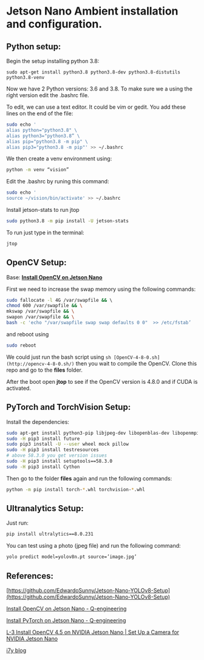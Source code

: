 # Jetson Nano Ambient installation and configuration.

## Python setup:

Begin the setup installing python 3.8:

`sudo apt-get install python3.8 python3.8-dev python3.8-distutils python3.8-venv`

Now we have 2 Python versions: 3.6 and 3.8. To make sure we a using the right version edit the .bashrc file.

To edit, we can use a text editor. It could be vim or gedit. You add these lines on the end of the file:

```bash
sudo echo '
alias python="python3.8" \
alias python3="python3.8” \
alias pip="python3.8 -m pip" \
alias pip3="python3.8 -m pip"' >> ~/.bashrc
```

We then create a venv environment using:

```bash
python -m venv “vision”
```

Edit the .bashrc by runing this command:

```bash
sudo echo '
source ~/vision/bin/activate' >> ~/.bashrc
```

Install jetson-stats to run jtop

```bash
sudo python3.8 -m pip install -U jetson-stats
```

To run just type in the terminal:

```bash
jtop
```

## OpenCV Setup:

Base: **[Install OpenCV on Jetson Nano](https://qengineering.eu/install-opencv-on-jetson-nano.html)**

First we need to increase the swap memory using the following commands:

```bash
sudo fallocate -l 4G /var/swapfile && \ 
chmod 600 /var/swapfile && \
mkswap /var/swapfile && \
swapon /var/swapfile && \
bash -c 'echo "/var/swapfile swap swap defaults 0 0"  >> /etc/fstab’
```

and reboot using

```bash
sudo reboot
```

We could just run the bash script using `sh [OpenCV-4-8-0.sh](http://opencv-4-8-0.sh/)` then you wait to compile the OpenCV. Clone this repo and go to the **files** folder.

After the boot open **jtop** to see if the OpenCV version is 4.8.0 and if CUDA is activated.

## PyTorch and TorchVision Setup:

Install the dependencies: 

```bash
sudo apt-get install python3-pip libjpeg-dev libopenblas-dev libopenmpi-dev libomp-dev
sudo -H pip3 install future
sudo pip3 install -U --user wheel mock pillow
sudo -H pip3 install testresources
# above 58.3.0 you get version issues
sudo -H pip3 install setuptools==58.3.0
sudo -H pip3 install Cython
```

Then go to the folder **files** again and run the following commands:

```bash
python -m pip install torch-*.whl torchvision-*.whl
```

## Ultranalytics Setup:

Just run:

```bash
pip install ultralytics==8.0.231
```

You can test using a photo (jpeg file) and run the following command:

```bash
yolo predict model=yolov8n.pt source=’image.jpg’
```

## References:

[https://github.com/EdwardoSunny/Jetson-Nano-YOLOv8-Setup](https://github.com/EdwardoSunny/Jetson-Nano-YOLOv8-Setup)

[Install OpenCV on Jetson Nano - Q-engineering](https://qengineering.eu/install-opencv-on-jetson-nano.html)

[Install PyTorch on Jetson Nano - Q-engineering](https://qengineering.eu/install-pytorch-on-jetson-nano.html)

[L-3 Install OpenCV 4.5 on NVIDIA Jetson Nano | Set Up a Camera for NVIDIA Jetson Nano](https://www.youtube.com/watch?v=P-EZr0zy53g&t=4s)

[i7y blog](https://i7y.org/)